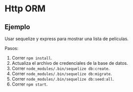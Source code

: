 # Http ORM

## Ejemplo

Usar sequelize y express para mostrar una lista de películas.

Pasos:

1. Correr `npm install`.
2. Actualiza el archivo de credenciales de la base de datos.
3. Correr `node_modules/.bin/sequelize db:create`.
4. Correr `node_modules/.bin/sequelize db:migrate`.
5. Correr `node_modules/.bin/sequelize db:seed:all`.
6. Correr `npm start`.
